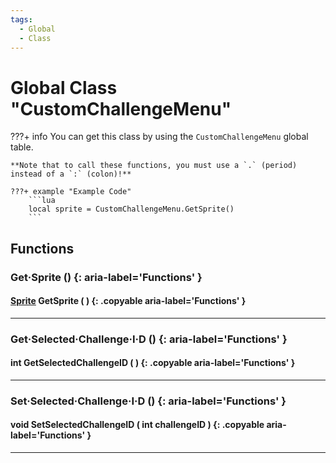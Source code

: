 ```yaml
---
tags:
  - Global
  - Class
---
```

# Global Class "CustomChallengeMenu"

???+ info
    You can get this class by using the `CustomChallengeMenu` global table.

    **Note that to call these functions, you must use a `.` (period) instead of a `:` (colon)!**
    
    ???+ example "Example Code"
        ```lua
        local sprite = CustomChallengeMenu.GetSprite()
        ```
        
## Functions

### Get·Sprite () {: aria-label='Functions' }
#### [Sprite](../Sprite.md) GetSprite ( ) {: .copyable aria-label='Functions' }

___
### Get·Selected·Challenge·I·D () {: aria-label='Functions' }
#### int GetSelectedChallengeID ( ) {: .copyable aria-label='Functions' }

___
### Set·Selected·Challenge·I·D () {: aria-label='Functions' }
#### void SetSelectedChallengeID ( int challengeID ) {: .copyable aria-label='Functions' }

___